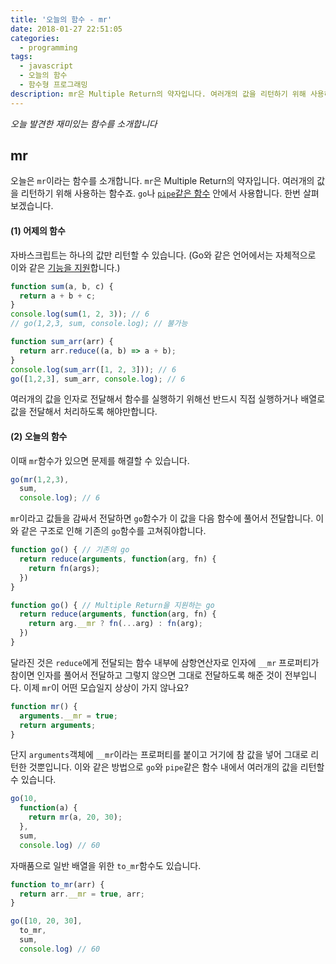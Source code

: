 ```yaml
---
title: '오늘의 함수 - mr'
date: 2018-01-27 22:51:05
categories:
  - programming
tags:
  - javascript
  - 오늘의 함수
  - 함수형 프로그래밍
description: mr은 Multiple Return의 약자입니다. 여러개의 값을 리턴하기 위해 사용하는 함수죠.
---
```

_오늘 발견한 재미있는 함수를 소개합니다_

## mr

오늘은 `mr`이라는 함수를 소개합니다. `mr`은 Multiple Return의 약자입니다. 여러개의 값을 리턴하기 위해 사용하는 함수죠. `go`나 [`pipe`같은 함수](/programming/javascript-daily-function-5/) 안에서 사용합니다. 한번 살펴보겠습니다.


#### (1) 어제의 함수
자바스크립트는 하나의 값만 리턴할 수 있습니다. (Go와 같은 언어에서는 자체적으로 이와 같은 [기능을 지원](https://gobyexample.com/multiple-return-values)합니다.)

```javascript
function sum(a, b, c) {
  return a + b + c;
}
console.log(sum(1, 2, 3)); // 6
// go(1,2,3, sum, console.log); // 불가능

function sum_arr(arr) {
  return arr.reduce((a, b) => a + b);
}
console.log(sum_arr([1, 2, 3])); // 6
go([1,2,3], sum_arr, console.log); // 6
```

여러개의 값을 인자로 전달해서 함수를 실행하기 위해선 반드시 직접 실행하거나 배열로 값을 전달해서 처리하도록 해야만합니다.


#### (2) 오늘의 함수
이때 `mr`함수가 있으면 문제를 해결할 수 있습니다.

```javascript
go(mr(1,2,3), 
  sum, 
  console.log); // 6
```

`mr`이라고 값들을 감싸서 전달하면 `go`함수가 이 값을 다음 함수에 풀어서 전달합니다. 이와 같은 구조로 인해 기존의 `go`함수를 고쳐줘야합니다.

```javascript
function go() { // 기존의 go
  return reduce(arguments, function(arg, fn) {
    return fn(args);
  })
}

function go() { // Multiple Return을 지원하는 go
  return reduce(arguments, function(arg, fn) {
    return arg.__mr ? fn(...arg) : fn(arg);
  })
}
```

달라진 것은 `reduce`에게 전달되는 함수 내부에 삼항연산자로 인자에 `__mr` 프로퍼티가 참이면 인자를 풀어서 전달하고 그렇지 않으면 그대로 전달하도록 해준 것이 전부입니다. 이제 `mr`이 어떤 모습일지 상상이 가지 않나요?

```javascript
function mr() {
  arguments.__mr = true;
  return arguments;
}
```

단지 `arguments`객체에 `__mr`이라는 프로퍼티를 붙이고 거기에 참 값을 넣어 그대로 리턴한 것뿐입니다. 이와 같은 방법으로 `go`와 `pipe`같은 함수 내에서 여러개의 값을 리턴할 수 있습니다. 

```javascript
go(10,
  function(a) {
    return mr(a, 20, 30);
  },
  sum,
  console.log) // 60
```

자매품으로 일반 배열을 위한 `to_mr`함수도 있습니다.

```javascript
function to_mr(arr) {
  return arr.__mr = true, arr;
}

go([10, 20, 30],
  to_mr,
  sum,
  console.log) // 60
```